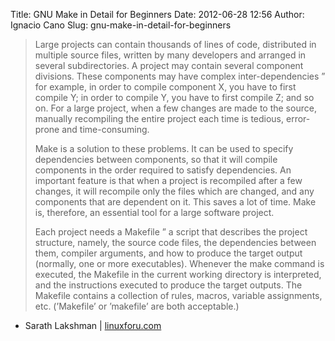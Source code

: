 Title: GNU Make in Detail for Beginners
Date: 2012-06-28 12:56
Author: Ignacio Cano
Slug: gnu-make-in-detail-for-beginners

> Large projects can contain thousands of lines of code, distributed in
> multiple source files, written by many developers and arranged in
> several subdirectories. A project may contain several component
> divisions. These components may have complex inter-dependencies ” for
> example, in order to compile component X, you have to first compile Y;
> in order to compile Y, you have to first compile Z; and so on. For a
> large project, when a few changes are made to the source, manually
> recompiling the entire project each time is tedious, error-prone and
> time-consuming.
>
> Make is a solution to these problems. It can be used to specify
> dependencies between components, so that it will compile components in
> the order required to satisfy dependencies. An important feature is
> that when a project is recompiled after a few changes, it will
> recompile only the files which are changed, and any components that
> are dependent on it. This saves a lot of time. Make is, therefore, an
> essential tool for a large software project.
>
> Each project needs a Makefile ” a script that describes the project
> structure, namely, the source code files, the dependencies between
> them, compiler arguments, and how to produce the target output
> (normally, one or more executables). Whenever the make command is
> executed, the Makefile in the current working directory is
> interpreted, and the instructions executed to produce the target
> outputs. The Makefile contains a collection of rules, macros, variable
> assignments, etc. (’Makefile’ or ’makefile’ are both acceptable.)

- Sarath Lakshman | [linuxforu.com][]

  [linuxforu.com]: http://www.linuxforu.com/2012/06/gnu-make-in-detail-for-beginners/
    "GNU Make in Detail for Beginners"
